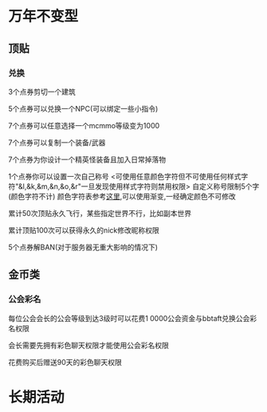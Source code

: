 # 万年不变型

## 顶贴
### 兑换
3个点券剪切一个建筑

5个点券可以兑换一个NPC(可以绑定一些小指令)

7个点券可以任意选择一个mcmmo等级变为1000

7个点券可以复制一个装备/武器

7个点券为你设计一个精英怪装备且加入日常掉落物

1个点券你可以设置一次自己称号
<可使用任意颜色字符但不可使用任何样式字符"&l,&k,&m,&n,&o,&r"一旦发现使用样式字符则禁用权限> 自定义称号限制5个字(颜色字符不计)<!--(也可以渐变)--> 颜色字符表参考[这里](https://tangbao-1301296093.cos.ap-shanghai.myqcloud.com/xiye/docs/imag/docs/color.png),可以使用渐变,一经确定颜色不可修改

累计50次顶贴永久飞行，某些指定世界不行，比如副本世界

累计顶贴100次可以获得永久的nick修改昵称权限

5个点券解BAN(对于服务器无重大影响的情况下)

<!--
### **精英怪**

30张可以自行创建一个副本(一个地图，一个BOSS，一个BOSS战利品)

16张可以自行创建一个BOSS(一个BOSS，一个BOSS战利品)

10张可以自行创建一个战利品加入到你的BOSS当中(一个BOSS最多三个战利品)

表格填写https://api.tangbao.ltd/xiye/em/download.php
-->

## 金币类

### **公会彩名**

每位公会会长的公会等级到达3级时可以花费1 0000公会资金与bbtaft兑换公会彩名权限

会长需要先拥有彩色聊天权限才能使用公会彩名权限

花费购买后赠送90天的彩色聊天权限

# 长期活动

<!--## 0类

给服务器提供有效的建议/举报,每次即可获得0-16个0

0可以换取$

仅限工单,若需要0则在工单内说明即可
-->
<!--

## 金币类

### **称号活动**

每位玩家可以花费350 0000游戏币与bbtaft兑换1000w次自定义称号机会<可使用任意颜色字符但不可使用任何样式字符"&l,&k,&m,&n,&o,&r"一旦发现使用样式字符则禁用权限> 自定义称号限制12个字节<一个中文=两个字节>(颜色字符不计) 颜色字符表参考[这里](https://tangbao-1301296093.cos.ap-shanghai.myqcloud.com/xiye/docs/imag/docs/color.png) 请找[Q1065671264](tencent://message/?uin=1065671264) 

**活动优惠：** 人气值>=2可以打8折 

公会会长可以打95折<持久会长>

尚未违反服务器任何规则的玩家可以打9折

给予服务器**多次**顶贴的玩家可以打9折

参与过爆照活动的玩家打85折 

***折扣属于可叠加状态\*** 例如你人气值>=2又为公会会长 则可以打75折<支付262 5000>

2022/03/07前购买的称号可以享受不用另买渐变称号价格

<font color=#FB22E8>渐</font><font color=#F82EDA>变</font><font color=#F53ACC>称</font><font color=#F246BE>号</font><font color=#EF52B0>价</font><font color=#EC5EA2>格</font> <font color=#E96A94>=</font> <font color=#E67686>打</font><font color=#E38278>折</font><font color=#E08E6A>后</font><font color=#DD9A5C>的</font><font color=#DAA64E>价</font><font color=#D7B240>格</font><font color=#D4BE32>+</font><font color=#D1CA24>25</font><font color=#CED616>0</font><font color=#CBE208>w</font>

渐变称号拥有者可同时享用&颜色字符的操纵
-->